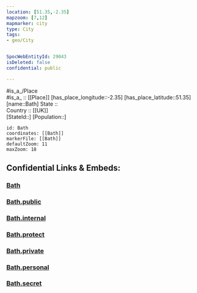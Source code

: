 ```yaml
---
location: [51.35,-2.35] 
mapzoom: [7,12] 
mapmarker: city 
type: City
tags:
- geo/City


SpocWebEntityId: 29043
isDeleted: false
confidential: public

---
```

#is_a_/Place  
#is_a_ :: [[Place]] 
[has_place_longitude::-2.35] 
[has_place_latitude::51.35] 
[name::Bath] 
State ::  
Country :: [[UK]]  
[StateId::] 
[Population::] 



```leaflet
id: Bath
coordinates: [[Bath]] 
markerFile: [[Bath]] 
defaultZoom: 11 
maxZoom: 18
```


## Confidential Links & Embeds: 

### [Bath](/_Standards/Earth/Continent/Europe/Europe~North/UK/England/Regions~England/South_West_England/Bath-North_East_Somerset/cities~Bath/Bath.md) 

### [Bath.public](/_public/Earth/Continent/Europe/Europe~North/UK/England/Regions~England/South_West_England/Bath-North_East_Somerset/cities~Bath/Bath.public.md) 

### [Bath.internal](/_internal/Earth/Continent/Europe/Europe~North/UK/England/Regions~England/South_West_England/Bath-North_East_Somerset/cities~Bath/Bath.internal.md) 

### [Bath.protect](/_protect/Earth/Continent/Europe/Europe~North/UK/England/Regions~England/South_West_England/Bath-North_East_Somerset/cities~Bath/Bath.protect.md) 

### [Bath.private](/_private/Earth/Continent/Europe/Europe~North/UK/England/Regions~England/South_West_England/Bath-North_East_Somerset/cities~Bath/Bath.private.md) 

### [Bath.personal](/_personal/Earth/Continent/Europe/Europe~North/UK/England/Regions~England/South_West_England/Bath-North_East_Somerset/cities~Bath/Bath.personal.md) 

### [Bath.secret](/_secret/Earth/Continent/Europe/Europe~North/UK/England/Regions~England/South_West_England/Bath-North_East_Somerset/cities~Bath/Bath.secret.md)

